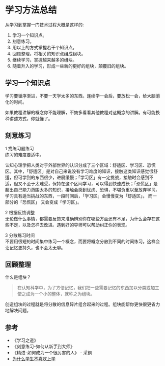 # 学习方法总结
从学习到掌握一门技术过程大概是这样的:

1. 学习一个知识点。
1. 刻意练习。
1. 用以上的方式掌握若干个知识点。
1. 回顾整理，将相关的知识点组成组块。
1. 继续学习，掌握越来越多的组块。
1. 随着升入的学习，形成一些新的更好的组块，颠覆旧的组块。

## 学习一个知识点
学习要循序渐进，不要一天学太多的东西。连续学一会后，要放松一会，给大脑消化的时间。

如果教程讲解的概念你不能理解，不妨多看看其他教程对这概念的讲解。有可能换种讲述方式，你就懂了。

## 刻意练习
1 找练习题练习  
练习的难度要适中。

认知心理学把人类对于外部世界的认识分成了三个区域：舒适区、学习区、恐慌区。其中，「舒适区」是对自己来说没有学习难度的知识，接触这类知识感觉很舒适，但可学到的东西很少，进展缓慢；「学习区」有一定挑战，接触时会感到不适，但又不至于太难受，保持在这个区间学习，可以得到快速成长；「恐慌区」是超出自己能力范围太多的知识，接触会感到忧虑、恐惧，不堪负重以至放弃学习。学习具有适当挑战的东西，一段时间后，「学习区」会慢慢变为「舒适区」， 而一部分的「恐慌区」 又会变成「学习区」。

2 根据反馈调整  
无论做什么事情，都需要反馈来准确辨别你在哪些方面还有不足，为什么会存在这些不足，以及怎样去改进。遇到好的导师可以帮助纠正你的表现。

3 分散练习时间  
不要用很短的时间集中练习一个概念，而要将概念分散到不同的时间练习，这样会让记忆更持久，也不会太无聊。

## 回顾整理
什么是组块？
> 在认知科学中，为了方便记忆，我们把一些需要记忆的东西加以分类或加工使之成为一个小的整体，就称之为组块。

创造组块的过程就是将分散的信息碎片组合起来的过程。组块能帮你更快很更省力地解决问题。

## 参考
* 《学习之道》
* 《刻意练习-如何从新手到大师》
* 《精进-如何成为一个很厉害的人》 - 采铜
* [为什么学生不喜欢上学](http://www.jianshu.com/p/821e5fd5d0c5)